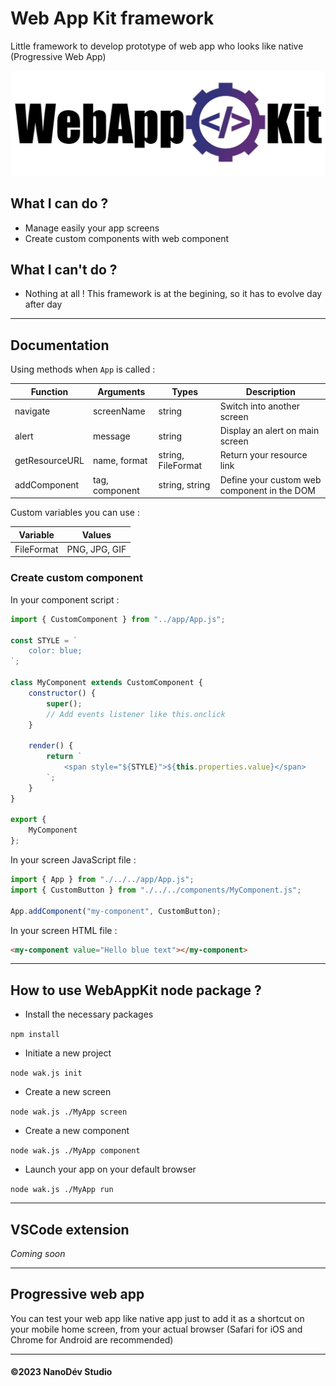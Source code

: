 # Web App Kit framework
Little framework to develop prototype of web app who looks like native (Progressive Web App)

​![WAK Logo](./wak_logo_full.jpg)

## What I can do ?

- Manage easily your app screens
- Create custom components with web component

## What I can't do ?

- Nothing at all ! This framework is at the begining, so it has to evolve day after day

---

## Documentation

Using methods when `App` is called :

| Function | Arguments | Types | Description |
| -------- | --------- | ----- | ----------- |
| navigate | screenName | string | Switch into another screen |
| alert | message | string | Display an alert on main screen |
| getResourceURL | name, format | string, FileFormat | Return your resource link |
| addComponent | tag, component | string, string | Define your custom web component in the DOM |

Custom variables you can use :

| Variable | Values |
| ------ | ------ |
| FileFormat | PNG, JPG, GIF |

### Create custom component

In your component script :

```javascript
import { CustomComponent } from "../app/App.js";

const STYLE = `
    color: blue;
`;

class MyComponent extends CustomComponent {
    constructor() {
        super();
        // Add events listener like this.onclick
    }

    render() {
        return `
            <span style="${STYLE}">${this.properties.value}</span>
        `;
    }
}

export {
    MyComponent
};
```

In your screen JavaScript file :

```javascript
import { App } from "./../../app/App.js";
import { CustomButton } from "./../../components/MyComponent.js";

App.addComponent("my-component", CustomButton);
```

In your screen HTML file :

```html
<my-component value="Hello blue text"></my-component>
```

---

## How to use WebAppKit node package ?

- Install the necessary packages

`npm install`

- Initiate a new project

`node wak.js init`

- Create a new screen

`node wak.js ./MyApp screen`

- Create a new component

`node wak.js ./MyApp component`

- Launch your app on your default browser

`node wak.js ./MyApp run`

---

## VSCode extension

*Coming soon*

---

## Progressive web app

You can test your web app like native app just to add it as a shortcut on your mobile home screen, from your actual browser (Safari for iOS and Chrome for Android are recommended)

---

#### __©2023 NanoDév Studio__
